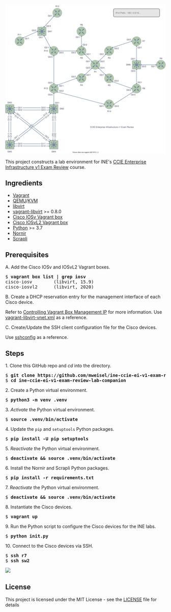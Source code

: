 ![CCIE Enterprise Infrastructure v1 topology](network-diagram.svg)

This project constructs a lab environment for INE's [CCIE Enterprise Infrastructure v1 Exam Review](https://my.ine.com/Networking/courses/02d0607e/ccie-enterprise-infrastructure-v1-exam-review) course.

## Ingredients

  * [Vagrant](https://www.vagrantup.com)
  * [QEMU](https://www.qemu.org)/[KVM](https://www.linux-kvm.org)
  * [libvirt](https://libvirt.org)
  * [vagrant-libvirt](https://github.com/vagrant-libvirt/vagrant-libvirt) >= 0.8.0
  * [Cisco IOSv Vagrant box](https://github.com/mweisel/cisco-iosv-vagrant-libvirt)
  * [Cisco IOSvL2 Vagrant box](https://github.com/mweisel/cisco-iosvl2-vagrant-libvirt)
  * [Python](https://www.python.org) >= 3.7
  * [Nornir](https://github.com/nornir-automation/nornir)
  * [Scrapli](https://github.com/carlmontanari/scrapli)

## Prerequisites

A\. Add the Cisco IOSv and IOSvL2 Vagrant boxes.

<pre>
$ <b>vagrant box list | grep iosv</b>
cisco-iosv        (libvirt, 15.9)
cisco-iosvl2      (libvirt, 2020)
</pre>

B\. Create a DHCP reservation entry for the management interface of each Cisco device.

Refer to [Controlling Vagrant Box Management IP](https://codingpackets.com/blog/controlling-vagrant-box-management-ip) for more information. Use [vagrant-libvirt-vnet.xml](files/vagrant-libvirt-vnet.xml) as a reference.

C\. Create/Update the SSH client configuration file for the Cisco devices.

Use [sshconfig](files/sshconfig) as a reference.

## Steps

1\. Clone this GitHub repo and _cd_ into the directory.

<pre>
$ <b>git clone https://github.com/mweisel/ine-ccie-ei-v1-exam-review-lab-companion.git</b>
$ <b>cd ine-ccie-ei-v1-exam-review-lab-companion</b>
</pre>

2\. Create a Python virtual environment.

<pre>
$ <b>python3 -m venv .venv</b>
</pre>

3\. _Activate_ the Python virtual environment.

<pre>
$ <b>source .venv/bin/activate</b>
</pre>

4\. Update the `pip` and `setuptools` Python packages.

<pre>
$ <b>pip install -U pip setuptools</b>
</pre>

5\. _Reactivate_ the Python virtual environment.

<pre>
$ <b>deactivate && source .venv/bin/activate</b>
</pre>

6\. Install the Nornir and Scrapli Python packages.

<pre>
$ <b>pip install -r requirements.txt</b>
</pre>

7\. _Reactivate_ the Python virtual environment.

<pre>
$ <b>deactivate && source .venv/bin/activate</b>
</pre>

8\. Instantiate the Cisco devices.

<pre>
$ <b>vagrant up</b>
</pre>

9\. Run the Python script to configure the Cisco devices for the INE labs.

<pre>
$ <b>python init.py</b>
</pre>

10\. Connect to the Cisco devices via SSH.

<pre>
$ <b>ssh r7</b>
$ <b>ssh sw2</b>
</pre>

<a href="https://asciinema.org/a/440193?speed=2" target="_blank"><img src="https://asciinema.org/a/440193.svg" /></a>

## License

This project is licensed under the MIT License - see the [LICENSE](LICENSE) file for details
